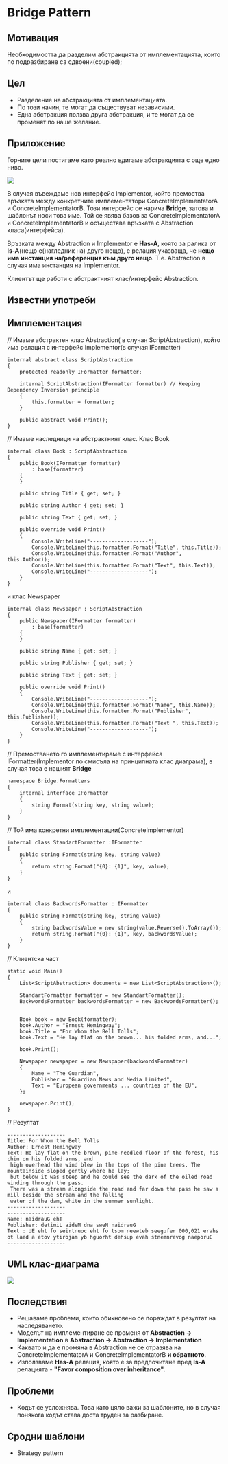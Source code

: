 # Bridge Pattern

## Мотивация

Необходимостта да разделим абстракцията от имплементацията, които по подразбиране са сдвоени(coupled);

## Цел

* Разделение на абстракцията от имплементацията.
* По този начин, те могат да съществуват независими.
* Една абстракция ползва друга абстракция, и те могат да се променят по наше желание.

## Приложение
Горните цели постигаме като реално вдигаме абстракцията с още едно ниво.

![](Bridge.png)

В случая въвеждаме нов интерфейс Implementor, който премоства връзката между конкретните имплементатори ConcreteImplementatorA и ConcreteImplementatorB. Този интерфейс се нарича **Bridge**, затова и шаблонът носи това име. Той се явява базов за ConcreteImplementatorA и ConcreteImplementatorB и осъщестява връзката с Abstraction класа(интерфейса).

Връзката между Abstraction и Implementor е **Has-A**, която за ралика от **Is-A**(нещо е(нагледник на) друго нещо), е релация указваща, че **нещо има инстанция на/референция към друго нещо**. Т.е. Abstraction в случая има инстанция на Implementor.

Клиентът ще работи с абстрактният клас/интерфейс Abstraction.


## Известни употреби



## Имплементация

// Имаме абстрактен клас Abstraction( в случая ScriptAbstraction), който има релация с интерфейс Implementor(в случая IFormatter)

    internal abstract class ScriptAbstraction
    {
        protected readonly IFormatter formatter;

        internal ScriptAbstraction(IFormatter formatter) // Keeping Dependency Inversion principle
        {
            this.formatter = formatter;
        }

        public abstract void Print();
    }

// Имаме наследници на абстрактният клас. Клас Book

	internal class Book : ScriptAbstraction
    {
        public Book(IFormatter formatter)
            : base(formatter)
        {
        }

        public string Title { get; set; }

        public string Author { get; set; }

        public string Text { get; set; }

        public override void Print()
        {
            Console.WriteLine("-------------------");
            Console.WriteLine(this.formatter.Format("Title", this.Title));
            Console.WriteLine(this.formatter.Format("Author", this.Author));
            Console.WriteLine(this.formatter.Format("Text", this.Text));
            Console.WriteLine("-------------------");
        }
    }

и клас Newspaper

	internal class Newspaper : ScriptAbstraction
    {
        public Newspaper(IFormatter formatter)
            : base(formatter)
        {
        }

        public string Name { get; set; }

        public string Publisher { get; set; }

        public string Text { get; set; }

        public override void Print()
        {
            Console.WriteLine("-------------------");
            Console.WriteLine(this.formatter.Format("Name", this.Name));
            Console.WriteLine(this.formatter.Format("Publisher", this.Publisher));
            Console.WriteLine(this.formatter.Format("Text ", this.Text));
            Console.WriteLine("-------------------");
        }
    }

// Премостването го имплементираме с интерфейса IFormatter(Implementor по смисъла на принципната клас диаграма), в случая това е нашият **Bridge**

	namespace Bridge.Formatters
	{
	    internal interface IFormatter
	    {
	        string Format(string key, string value);
	    }
	}

// Той има конкретни имплементации(ConcreteImplementor)

	internal class StandartFormatter :IFormatter
    {
        public string Format(string key, string value)
        {
            return string.Format("{0}: {1}", key, value);
        }
    }

и

	internal class BackwordsFormatter : IFormatter
    {
        public string Format(string key, string value)
        {
            string backwordsValue = new string(value.Reverse().ToArray());
            return string.Format("{0}: {1}", key, backwordsValue);
        }
    }

// Клиентска част

	static void Main()
    {
        List<ScriptAbstraction> documents = new List<ScriptAbstraction>();

        StandartFormatter formatter = new StandartFormatter();
        BackwordsFormatter backwordsFormatter = new BackwordsFormatter();


        Book book = new Book(formatter);
        book.Author = "Ernest Hemingway";
        book.Title = "For Whom the Bell Tolls";
        book.Text = "He lay flat on the brown... his folded arms, and...";

        book.Print();

        Newspaper newspaper = new Newspaper(backwordsFormatter)
        {
            Name = "The Guardian",
            Publisher = "Guardian News and Media Limited",
            Text = "European governments ... countries of the EU",
        };

        newspaper.Print();
    }

// Резултат

	-------------------
	Title: For Whom the Bell Tolls
	Author: Ernest Hemingway
	Text: He lay flat on the brown, pine-needled floor of the forest, his chin on his folded arms, and
	 high overhead the wind blew in the tops of the pine trees. The mountainside sloped gently where he lay;
	 but below it was steep and he could see the dark of the oiled road winding through the pass.
	 There was a stream alongside the road and far down the pass he saw a mill beside the stream and the falling
	 water of the dam, white in the summer sunlight.
	-------------------
	-------------------
	Name: naidrauG ehT
	Publisher: detimiL aideM dna sweN naidrauG
	Text : UE eht fo seirtnuoc eht fo tsom neewteb seegufer 000,021 erahs ot laed a etov ytirojam yb hguorht dehsup evah stnemnrevog naeporuE
	-------------------

## UML клас-диаграма

![](BridgePatternClassDiagram.png)

## Последствия
* Решаваме проблеми, които обикновено се пораждат в резултат на наследяването.
* Моделът на имплементиране се променя от **Abstraction -> Implementation** в **Abstraction -> Abstraction -> Implementation**
* Каквато и да е промяна в Abstraction не се отразява на ConcreteImplementatorA и ConcreteImplementatorB **и обратното**.
* Използваме **Has-A** релация, която е за предпочитане пред **Is-A** релацията - **"Favor composition over inheritance".**

## Проблеми
* Кодът се усложнява. Това като цяло важи за шаблоните, но в случая понякога кодът става доста труден за разбиране.

## Сродни шаблони
* Strategy pattern



